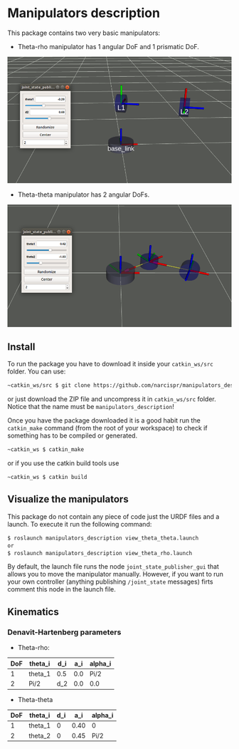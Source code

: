 # Manipulators description

This package contains two very basic manipulators:
* Theta-rho manipulator has 1 angular DoF and 1 prismatic DoF.
  
![](docs/theta_rho.png)

* Theta-theta manipulator has 2 angular DoFs.

![](docs/theta_theta.png)

## Install

To run the package you have to download it inside your `catkin_ws/src` folder. You can use:

```bash
~catkin_ws/src $ git clone https://github.com/narcispr/manipulators_description.git
```
or just download the ZIP file and uncompress it in `catkin_ws/src` folder. Notice that the name must be `manipulators_description`!

Once you have the package downloaded it is a good habit run the `catkin_make` command (from the root of your workspace) to check if something has to be compiled or generated.

```bash
~catkin_ws $ catkin_make
```

or if you use the catkin build tools use

```bash
~catkin_ws $ catkin build
```

## Visualize the manipulators

This package do not contain any piece of code just the URDF files and a launch. To execute it run the following command:

```bash
$ roslaunch manipulators_description view_theta_theta.launch
or
$ roslaunch manipulators_description view_theta_rho.launch
```

By default, the launch file runs the node `joint_state_publisher_gui` that allows you to move the manipulator manually. However, if you want to run your own controller (anything publishing `/joint_state` messages) firts comment this node in the launch file.

## Kinematics 

### Denavit-Hartenberg parameters

* Theta-rho:
  
| DoF  | theta_i | d_i  | a_i​  | alpha_i​ |
| ---- | ------- | ---- | ---- | ------- |
| 1    | theta_1 | 0.5  | 0.0  | Pi/2    |
| 2    | Pi/2​    | d_2  | 0.0  | 0.0     |

* Theta-theta
  
| DoF  | theta_i | d_i  | a_i​  | alpha_i​ |
| ---- | ------- | ---- | ---- | ------- |
| 1    | theta_1 | 0    | 0.40 | 0       |
| 2    | theta_2​ | 0    | 0.45 | Pi/2    |

